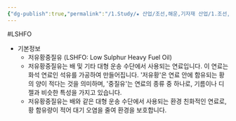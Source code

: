 ```yaml
---
{"dg-publish":true,"permalink":"/1.Study/★ 산업/조선,해운,기자재 산업/1.조선,기자재/INFO_조선/LSHFO/","created":"2023-06-11T11:41:19.397+09:00","updated":"2025-06-26T17:02:01.881+09:00"}
---
```


#LSHFO

- 기본정보
	- 저유황중질유 (LSHFO: Low Sulphur Heavy Fuel Oil)
	- 저유황중질유는 배 및 기타 대형 운송 수단에서 사용되는 연료입니다. 이 연료는 화석 연료인 석유를 가공하여 만들어집니다. '저유황'은 연료 안에 함유되는 황의 양이 적다는 것을 의미하며, '중질유'는 연료의 종류 중 하나로, 기름이나 디젤과 비슷한 특성을 가지고 있습니다.
	- 저유황중질유는 배와 같은 대형 운송 수단에서 사용되는 환경 친화적인 연료로, 황 함유량이 적어 대기 오염을 줄여 환경을 보호합니다.

